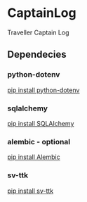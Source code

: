 # CaptainLog
Traveller Captain Log

## Dependecies

### python-dotenv
[pip install python-dotenv](https://pypi.org/project/dotenv-python/)

### sqlalchemy
[pip install SQLAlchemy](https://pypi.org/project/SQLAlchemy/)

### alembic - optional
[pip install Alembic](https://pypi.org/project/alembic/)

### sv-ttk
[pip install sv-ttk](https://pypi.org/project/sv-ttk/)
